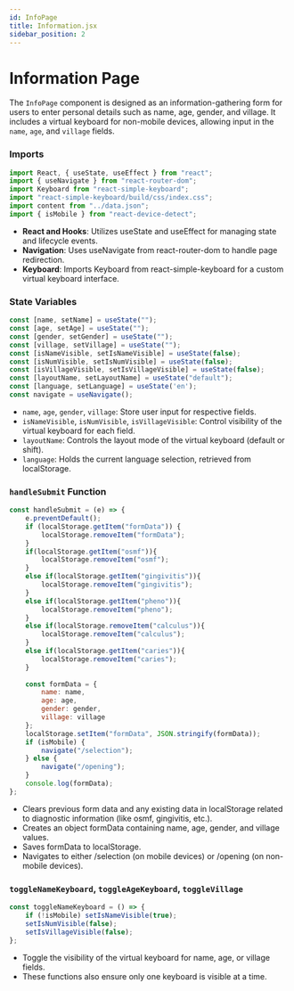 ```yaml
---
id: InfoPage
title: Information.jsx
sidebar_position: 2
---
```


# Information Page

The `InfoPage` component is designed as an information-gathering form for users to enter personal details such as name, age, gender, and village. It includes a virtual keyboard for non-mobile devices, allowing input in the `name`, `age`, and `village` fields.

### Imports
```javascript
import React, { useState, useEffect } from "react";
import { useNavigate } from "react-router-dom";
import Keyboard from "react-simple-keyboard";
import "react-simple-keyboard/build/css/index.css";
import content from "../data.json";
import { isMobile } from "react-device-detect";
```
- **React and Hooks**: Utilizes useState and useEffect for managing state and lifecycle events.
- **Navigation**: Uses useNavigate from react-router-dom to handle page redirection.
- **Keyboard**: Imports Keyboard from react-simple-keyboard for a custom virtual keyboard interface.

### State Variables
```javascript
const [name, setName] = useState("");
const [age, setAge] = useState("");
const [gender, setGender] = useState("");
const [village, setVillage] = useState("");
const [isNameVisible, setIsNameVisible] = useState(false);
const [isNumVisible, setIsNumVisible] = useState(false);
const [isVillageVisible, setIsVillageVisible] = useState(false);
const [layoutName, setLayoutName] = useState("default");
const [language, setLanguage] = useState('en');
const navigate = useNavigate();
```
- `name`, `age`, `gender`, `village`: Store user input for respective fields.
- `isNameVisible`, `isNumVisible`, `isVillageVisible`: Control visibility of the virtual keyboard for each field.
- `layoutName`: Controls the layout mode of the virtual keyboard (default or shift).
- `language`: Holds the current language selection, retrieved from localStorage.

### `handleSubmit` Function
```javascript
const handleSubmit = (e) => {
    e.preventDefault();
    if (localStorage.getItem("formData")) {
        localStorage.removeItem("formData");
    }
    if(localStorage.getItem("osmf")){
        localStorage.removeItem("osmf");
    }
    else if(localStorage.getItem("gingivitis")){
        localStorage.removeItem("gingivitis");
    }
    else if(localStorage.getItem("pheno")){
        localStorage.removeItem("pheno");
    }
    else if(localStorage.removeItem("calculus")){
        localStorage.removeItem("calculus");
    }
    else if(localStorage.getItem("caries")){
        localStorage.removeItem("caries");
    }
    
    const formData = {
        name: name,
        age: age,
        gender: gender,
        village: village
    };
    localStorage.setItem("formData", JSON.stringify(formData));
    if (isMobile) {
        navigate("/selection");
    } else {
        navigate("/opening");
    }
    console.log(formData);
};
```
- Clears previous form data and any existing data in localStorage related to diagnostic information (like osmf, gingivitis, etc.).
- Creates an object formData containing name, age, gender, and village values.
- Saves formData to localStorage.
- Navigates to either /selection (on mobile devices) or /opening (on non-mobile devices).

### `toggleNameKeyboard`, `toggleAgeKeyboard`, `toggleVillage`
```javascript
const toggleNameKeyboard = () => {
    if (!isMobile) setIsNameVisible(true);
    setIsNumVisible(false);
    setIsVillageVisible(false);
};
```
- Toggle the visibility of the virtual keyboard for name, age, or village fields.
- These functions also ensure only one keyboard is visible at a time.


